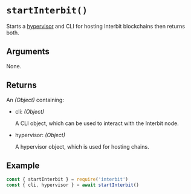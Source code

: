 # `startInterbit()`

Starts a [hypervisor](/key-concepts/hypervisor.adoc) and CLI for hosting
Interbit blockchains then returns both.


## Arguments

None.


## Returns

An *(Object)* containing:

- cli: *(Object)*

  A CLI object, which can be used to interact with the Interbit node.

- hypervisor: *(Object)*

  A hypervisor object, which is used for hosting chains.


## Example

```js
const { startInterbit } = require('interbit')
const { cli, hypervisor } = await startInterbit()
```
